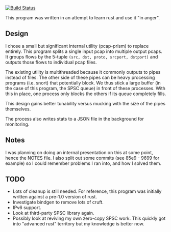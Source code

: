 [![Build Status](https://travis-ci.org/AnIrishDuck/rusty-prism.svg?branch=master)](https://travis-ci.org/AnIrishDuck/rusty-prism)

This program was written in an attempt to learn rust and use it "in anger".

## Design

I chose a small but significant internal utility (pcap-prism) to replace
entirely. This program splits a single input pcap into multiple output pcaps.
It groups flows by the 5-tuple `(src, dst, proto, srcport, dstport)` and
outputs those flows to individual pcap files.

The existing utility is multithreaded because it commonly outputs to pipes
instead of files. The other side of these pipes can be heavy processing
programs (i.e. snort) that potentially block. We thus stick a large buffer (in
the case of this program, the SPSC queue) in front of these processes. With this
in place, one process only blocks the others if its queue completely fills.

This design gains better tunability versus mucking with the size of the pipes
themselves.

The process also writes stats to a JSON file in the background for monitoring.

## Notes

I was planning on doing an internal presentation on this at some point, hence
the NOTES file. I also split out some commits (see 85e9 - 9699 for example)
so I could remember problems I ran into, and how I solved them.

## TODO

* Lots of cleanup is still needed. For reference, this program was initially
  written against a pre-1.0 version of rust.
* Investigate bindgen to remove lots of cruft.
* IPv6 support.
* Look at third-party SPSC library again.
* Possibly look at reviving my own zero-copy SPSC work. This quickly got into
  "advanced rust" territory but my knowledge is better now.
